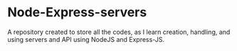 # Node-Express-servers
A repository created to store all the codes, as I learn creation, handling, and using servers and API using NodeJS and Express-JS.
